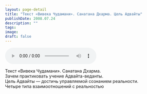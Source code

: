 ```yaml
---
layout: page-detail
title: "Текст «Вивека Чудамани». Санатана Дхарма. Цель Адвайты"
publishDate: 2008.07.24
description: ""
tags:
image:
draft: false
---
```


<audio title="2008.07.24 - Текст «Вивека Чудамани». Санатана Дхарма. Цель Адвайты.mp3" src="/upload/iblock/5f5/5f52dd9f195cbe579857eea7ef9df0ad.mp3" controls=""></audio>

 Текст «Вивека Чудамани». Санатана Дхарма.  
 Зачем практиковать учение Адвайта-веданты.  
 Цель Адвайты — достичь управляемой сознанием реальности.  
 Четыре типа взаимоотношений с реальностью   

  
